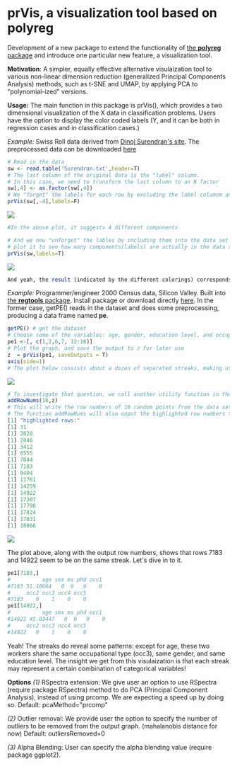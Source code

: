# prVis, a visualization tool based on polyreg
Development of a new package to extend the functionality of [the **polyreg** package](https://github.com/matloff/polyreg) and introduce one particular new feature, a visualization tool.

**Motivation**:
A simpler, equally effective alternative visulaization tool to various non-linear dimension reduction (generalized Principal Components Analysis) methods, such as t-SNE and UMAP, by applying PCA to “polynomial-ized” versions.

**Usage:**
The main function in this package is prVis(), which provides a two dimensional visualization of the X data in classification problems. Users have the option to display the color coded labels (Y, and it can be both in regression cases and in classification cases.)

*Example:* Swiss Roll data derived from [Dinoj Surendran's site](http://people.cs.uchicago.edu/~dinoj/manifold/swissroll.html). The preprocessed data can be downloaded [here](https://github.com/matloff/prVis/blob/master/inst/data/SwissRoll/Surendran.txt)

``` r
# Read in the data
sw <- read.table('Surendran.txt',header=T)
# The last column of the original data is the "label" column.
# In this case, we need to transform the last column to an R factor
sw[,4] <- as.factor(sw[,4])
# We "forget" the labels for each row by excluding the label columnm and plot it "
prVis(sw[,-4],labels=F)
```
![](https://github.com/matloff/prVis/blob/master/inst/data/SwissRoll/SWwithnoY.png)
```r
#In the above plot, it suggests 4 different components
```
```r
# And we now "unforget" the lables by including them into the data set and
# plot it to see how many components(labels) are actually in the data set
prVis(sw,labels=T)
```
![](https://github.com/matloff/prVis/blob/master/inst/data/SwissRoll/SWwithY.png)
```r
And yeah, the result (indicated by the different colorings) corresponds to our prediction before
```

*Example:* Programmer/engineer 2000 Census data, Silicon Valley.
Built into [the **regtools** package](https://github.com/matloff/regtools). Install package or download directly [here](https://raw.githubusercontent.com/matloff/regtools/master/data/prgeng.txt). In the former case, getPE() reads in the dataset and does some preprocessing, producing a data frame named **pe**.
```r
getPE() # get the dataset
# Choose some of the variables: age, gender, education level, and occupation
pe1 <-[, c(1,2,6,7, 12:16)]
# Plot the graph, and save the output to z for later use
z  = prVis(pe1, saveOutputs = T)
axis(side=1)
# The plot below consists about a dozen of separated streaks, making us wonder why that happens (Note: the data set is not artificial, we do not know any grouping before hand)
```
![](https://github.com/matloff/prVis/blob/master/inst/data/PE/pe.png)
```r
# To investigate that question, we call another utility function in the package:
addRowNums(16,z)
# This will write the row numbers of 16 random points from the data set on to the graph above.
# The function addRowNums will also ouput the highlighted row numbers to the R console:
[1] "highlighted rows:"
[1] 31
[1] 2020
[1] 2846
[1] 3412
[1] 6555
[1] 7044
[1] 7183
[1] 9404
[1] 11761
[1] 14259
[1] 14922
[1] 17307
[1] 17798
[1] 17824
[1] 17831
[1] 18066
```
![](https://github.com/matloff/prVis/blob/master/inst/data/PE/peNum.png)

The plot above, along with the output row numbers, shows that rows 7183 and 14922 seem to be on the same streak.
Let's dive in to it.
```r
pe1[7183,]
#          age sex ms phd occ1
#7183 51.10664   0  0   0    0
#     occ2 occ3 occ4 occ5
#7183    0    1    0    0
pe1[14922,]
#          age sex ms phd occ1
#14922 45.02447   0  0   0    0
#     occ2 occ3 occ4 occ5
#14922   0    1    0    0
```
Yeah! The streaks do reveal some patterns: except for age, these two workers share the same occupational type (occ3), same gender, and same education level. The insight we get from this visulaization is that each streak may represent a certain combination of categorical variables!

**Options**
*(1)* RSpectra extension: We give user an option to use RSpectra (require package RSpectra) method to do PCA (Principal Component Analysis), instead of using prcomp. We are expecting a speed up by doing so.
Default: pcaMethod="prcomp"

*(2)* Outlier removal: We provide user the option to specify the number of outliers to be removed from the output graph. (mahalanobis distance for now)
Default: outliersRemoved=0

*(3)* Alpha Blending: User can specify the alpha blending value (require package ggplot2).
